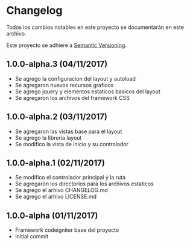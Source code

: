 # Changelog
Todos los cambios notables en este proyecto se documentarán en este archivo.

Este proyecto se adhiere a [Semantic Versioning](http://semver.org/spec/v2.0.0.html).

## 1.0.0-alpha.3 (04/11/2017)
- Se agrego la configuracion del layout y autoload
- Se agregaron nuevos recursos graficos
- Se agrego jquery y elementos estaticos basicos del layout
- Se agregaron los archivos del framework CSS

## 1.0.0-alpha.2 (03/11/2017)
- Se agregaron las vistas base para el layout
- Se agrego la libreria layout
- Se modifico la vista de inicio y su controlador

## 1.0.0-alpha.1 (02/11/2017)
- Se modifico el controlador principal y la ruta
- Se agregaron los directorios para los archivos estaticos
- Se agrego el arhivo CHANGELOG.md
- Se agrego el arhivo LICENSE.md

## 1.0.0-alpha (01/11/2017)
- Framework codeigniter base del proyecto
- Initial commit